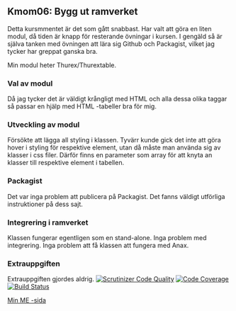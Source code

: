  
Kmom06: Bygg ut ramverket
------------------------------------

Detta kursmmentet är det som gått snabbast. Har valt att göra en liten modul, då tiden är knapp för resterande övningar i kursen. I gengäld så är själva tanken med övningen att lära sig Github och Packagist, vilket jag tycker har greppat ganska bra.

Min modul heter Thurex/Thurextable.

### Val av modul

Då jag tycker det är väldigt krångligt med HTML och alla dessa olika taggar så passar en hjälp med HTML -tabeller bra för mig. 

### Utveckling av modul

Försökte att lägga all styling i klassen. Tyvärr kunde gick det inte att göra hover i styling för respektive element, utan då måste man använda sig av klasser i css filer. Därför finns en parameter som array för att knyta an klasser till respektive element i tabellen. 

### Packagist

Det var inga problem att publicera på Packagist. Det fanns väldigt utförliga instruktioner på dess sajt.

### Integrering i ramverket

Klassen fungerar egentligen som en stand-alone. Inga problem med integrering. Inga problem att få klassen att fungera med Anax.

### Extrauppgiften

Extrauppgiften gjordes aldrig.
[![Scrutinizer Code Quality](https://scrutinizer-ci.com/g/thurex/thurextable/badges/quality-score.png?b=master)](https://scrutinizer-ci.com/g/thurex/thurextable/?branch=master) [![Code Coverage](https://scrutinizer-ci.com/g/thurex/thurextable/badges/coverage.png?b=master)](https://scrutinizer-ci.com/g/thurex/thurextable/?branch=master) [![Build Status](https://scrutinizer-ci.com/g/thurex/thurextable/badges/build.png?b=master)](https://scrutinizer-ci.com/g/thurex/thurextable/build-status/master)


[Min ME -sida](http://www.student.bth.se/~totu13/phpmvc/Anax-MVC/webroot/kmom05/)